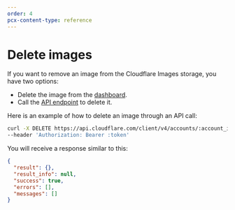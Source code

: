 ```yaml
---
order: 4
pcx-content-type: reference
---
```


# Delete images

If you want to remove an image from the Cloudflare Images storage, you have two options:

- Delete the image from the [dashboard](https://dash.cloudflare.com?to=/:account/images/images).
- Call the [API endpoint](https://api.cloudflare.com/#cloudflare-images-delete-image) to delete it.

Here is an example of how to delete an image through an API call:

```bash
curl -X DELETE https://api.cloudflare.com/client/v4/accounts/:account_id/images/v1/:image_id \
--header 'Authorization: Bearer :token'
```

You will receive a response similar to this:

```json
{
  "result": {},
  "result_info": null,
  "success": true,
  "errors": [],
  "messages": []
}
```
